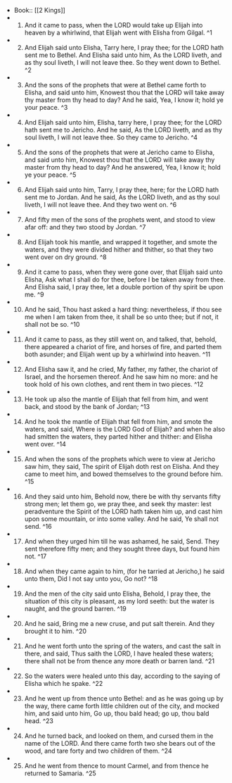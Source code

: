 - Book:: [[2 Kings]]
- 1. And it came to pass, when the LORD would take up Elijah into heaven by a whirlwind, that Elijah went with Elisha from Gilgal. ^1
- 2. And Elijah said unto Elisha, Tarry here, I pray thee; for the LORD hath sent me to Bethel. And Elisha said unto him, As the LORD liveth, and as thy soul liveth, I will not leave thee. So they went down to Bethel. ^2
- 3. And the sons of the prophets that were at Bethel came forth to Elisha, and said unto him, Knowest thou that the LORD will take away thy master from thy head to day? And he said, Yea, I know it; hold ye your peace. ^3
- 4. And Elijah said unto him, Elisha, tarry here, I pray thee; for the LORD hath sent me to Jericho. And he said, As the LORD liveth, and as thy soul liveth, I will not leave thee. So they came to Jericho. ^4
- 5. And the sons of the prophets that were at Jericho came to Elisha, and said unto him, Knowest thou that the LORD will take away thy master from thy head to day? And he answered, Yea, I know it; hold ye your peace. ^5
- 6. And Elijah said unto him, Tarry, I pray thee, here; for the LORD hath sent me to Jordan. And he said, As the LORD liveth, and as thy soul liveth, I will not leave thee. And they two went on. ^6
- 7. And fifty men of the sons of the prophets went, and stood to view afar off: and they two stood by Jordan. ^7
- 8. And Elijah took his mantle, and wrapped it together, and smote the waters, and they were divided hither and thither, so that they two went over on dry ground. ^8
- 9. And it came to pass, when they were gone over, that Elijah said unto Elisha, Ask what I shall do for thee, before I be taken away from thee. And Elisha said, I pray thee, let a double portion of thy spirit be upon me. ^9
- 10. And he said, Thou hast asked a hard thing: nevertheless, if thou see me when I am taken from thee, it shall be so unto thee; but if not, it shall not be so. ^10
- 11. And it came to pass, as they still went on, and talked, that, behold, there appeared a chariot of fire, and horses of fire, and parted them both asunder; and Elijah went up by a whirlwind into heaven. ^11
- 12. And Elisha saw it, and he cried, My father, my father, the chariot of Israel, and the horsemen thereof. And he saw him no more: and he took hold of his own clothes, and rent them in two pieces. ^12
- 13. He took up also the mantle of Elijah that fell from him, and went back, and stood by the bank of Jordan; ^13
- 14. And he took the mantle of Elijah that fell from him, and smote the waters, and said, Where is the LORD God of Elijah? and when he also had smitten the waters, they parted hither and thither: and Elisha went over. ^14
- 15. And when the sons of the prophets which were to view at Jericho saw him, they said, The spirit of Elijah doth rest on Elisha. And they came to meet him, and bowed themselves to the ground before him. ^15
- 16. And they said unto him, Behold now, there be with thy servants fifty strong men; let them go, we pray thee, and seek thy master: lest peradventure the Spirit of the LORD hath taken him up, and cast him upon some mountain, or into some valley. And he said, Ye shall not send. ^16
- 17. And when they urged him till he was ashamed, he said, Send. They sent therefore fifty men; and they sought three days, but found him not. ^17
- 18. And when they came again to him, (for he tarried at Jericho,) he said unto them, Did I not say unto you, Go not? ^18
- 19. And the men of the city said unto Elisha, Behold, I pray thee, the situation of this city is pleasant, as my lord seeth: but the water is naught, and the ground barren. ^19
- 20. And he said, Bring me a new cruse, and put salt therein. And they brought it to him. ^20
- 21. And he went forth unto the spring of the waters, and cast the salt in there, and said, Thus saith the LORD, I have healed these waters; there shall not be from thence any more death or barren land. ^21
- 22. So the waters were healed unto this day, according to the saying of Elisha which he spake. ^22
- 23. And he went up from thence unto Bethel: and as he was going up by the way, there came forth little children out of the city, and mocked him, and said unto him, Go up, thou bald head; go up, thou bald head. ^23
- 24. And he turned back, and looked on them, and cursed them in the name of the LORD. And there came forth two she bears out of the wood, and tare forty and two children of them. ^24
- 25. And he went from thence to mount Carmel, and from thence he returned to Samaria. ^25
